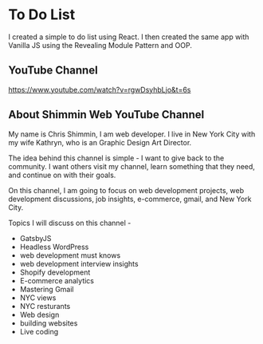 # To Do List 

I created a simple to do list using React. I then created the same app with Vanilla JS using the Revealing Module Pattern and OOP. 


## YouTube Channel
https://www.youtube.com/watch?v=rgwDsyhbLjo&t=6s

## About Shimmin Web YouTube Channel
My name is Chris Shimmin, I am web developer. I live in New York City with my wife Kathryn, who is an Graphic Design Art Director. 

The idea behind this channel is simple - I want to give back to the community. I want others visit my channel, learn something that they need, and continue on with their goals. 

On this channel, I am going to focus on web development projects, web development discussions, job insights, e-commerce, gmail, and New York City.

Topics I will discuss on this channel - 
- GatsbyJS
- Headless WordPress
- web development must knows
- web development interview insights
- Shopify development
- E-commerce analytics
- Mastering Gmail
- NYC views
- NYC resturants
- Web design
- building websites
- Live coding